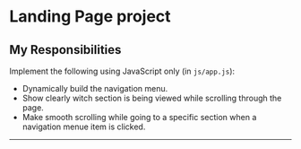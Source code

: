# **Landing Page project**



## **My Responsibilities**
Implement the following using JavaScript only (in `js/app.js`):
  -  Dynamically build the navigation menu.
  -  Show clearly witch section is being viewed while scrolling through the page.
  -  Make smooth scrolling while going to a specific section when a navigation menue item is clicked.
---
